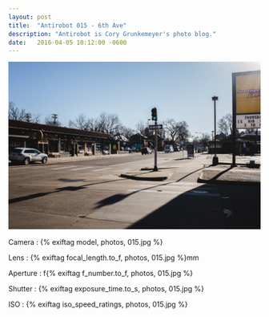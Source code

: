 ```yaml
---
layout: post
title:  "Antirobot 015 - 6th Ave"
description: "Antirobot is Cory Grunkemeyer's photo blog."
date:   2016-04-05 10:12:00 -0600
---
```


![015 - 6th Ave](/photos/015.jpg)

Camera
: {% exiftag model, photos, 015.jpg %}

Lens
: {% exiftag focal_length.to_f, photos, 015.jpg %}mm

Aperture
: f{% exiftag f_number.to_f, photos, 015.jpg %}

Shutter
: {% exiftag exposure_time.to_s, photos, 015.jpg %}

ISO
: {% exiftag iso_speed_ratings, photos, 015.jpg %}
